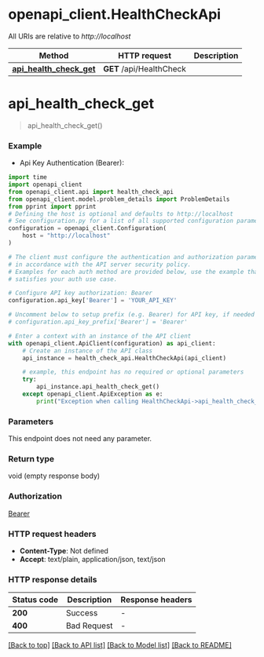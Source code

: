 # openapi_client.HealthCheckApi

All URIs are relative to *http://localhost*

Method | HTTP request | Description
------------- | ------------- | -------------
[**api_health_check_get**](HealthCheckApi.md#api_health_check_get) | **GET** /api/HealthCheck | 


# **api_health_check_get**
> api_health_check_get()



### Example

* Api Key Authentication (Bearer):
```python
import time
import openapi_client
from openapi_client.api import health_check_api
from openapi_client.model.problem_details import ProblemDetails
from pprint import pprint
# Defining the host is optional and defaults to http://localhost
# See configuration.py for a list of all supported configuration parameters.
configuration = openapi_client.Configuration(
    host = "http://localhost"
)

# The client must configure the authentication and authorization parameters
# in accordance with the API server security policy.
# Examples for each auth method are provided below, use the example that
# satisfies your auth use case.

# Configure API key authorization: Bearer
configuration.api_key['Bearer'] = 'YOUR_API_KEY'

# Uncomment below to setup prefix (e.g. Bearer) for API key, if needed
# configuration.api_key_prefix['Bearer'] = 'Bearer'

# Enter a context with an instance of the API client
with openapi_client.ApiClient(configuration) as api_client:
    # Create an instance of the API class
    api_instance = health_check_api.HealthCheckApi(api_client)

    # example, this endpoint has no required or optional parameters
    try:
        api_instance.api_health_check_get()
    except openapi_client.ApiException as e:
        print("Exception when calling HealthCheckApi->api_health_check_get: %s\n" % e)
```


### Parameters
This endpoint does not need any parameter.

### Return type

void (empty response body)

### Authorization

[Bearer](../README.md#Bearer)

### HTTP request headers

 - **Content-Type**: Not defined
 - **Accept**: text/plain, application/json, text/json


### HTTP response details
| Status code | Description | Response headers |
|-------------|-------------|------------------|
**200** | Success |  -  |
**400** | Bad Request |  -  |

[[Back to top]](#) [[Back to API list]](../README.md#documentation-for-api-endpoints) [[Back to Model list]](../README.md#documentation-for-models) [[Back to README]](../README.md)

